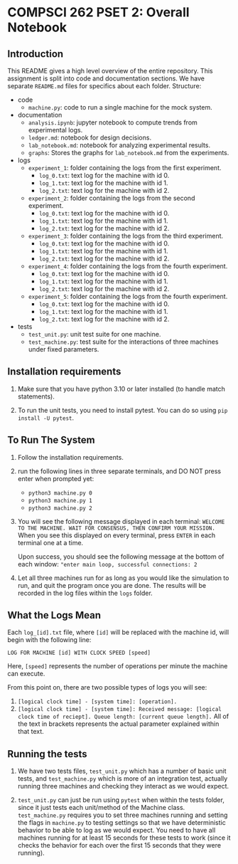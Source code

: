 # COMPSCI 262 PSET 2: Overall Notebook

## Introduction
This README gives a high level overview of the entire repository. This assignment is split into code and documentation sections. We have separate ```README.md``` files for specifics about each folder. Structure:
- code
    - ```machine.py```: code to run a single machine for the mock system.
- documentation
    - ```analysis.ipynb```: jupyter notebook to compute trends from experimental logs.
    - ```ledger.md```: notebook for design decisions.
    - ```lab_notebook.md```: notebook for analyzing experimental results.
    - ```graphs```: Stores the graphs for ```lab_notebook.md``` from the experiments.
- logs
    - ```experiment_1```: folder containing the logs from the first experiment.
        - ```log_0.txt```: text log for the machine with id 0.
        - ```log_1.txt```: text log for the machine with id 1.
        - ```log_2.txt```: text log for the machine with id 2.
    - ```experiment_2```: folder containing the logs from the second experiment.
        - ```log_0.txt```: text log for the machine with id 0.
        - ```log_1.txt```: text log for the machine with id 1.
        - ```log_2.txt```: text log for the machine with id 2.
    - ```experiment_3```: folder containing the logs from the third experiment.
        - ```log_0.txt```: text log for the machine with id 0.
        - ```log_1.txt```: text log for the machine with id 1.
        - ```log_2.txt```: text log for the machine with id 2.
    - ```experiment_4```: folder containing the logs from the fourth experiment.
        - ```log_0.txt```: text log for the machine with id 0.
        - ```log_1.txt```: text log for the machine with id 1.
        - ```log_2.txt```: text log for the machine with id 2.
    - ```experiment_5```: folder containing the logs from the fourth experiment.
        - ```log_0.txt```: text log for the machine with id 0.
        - ```log_1.txt```: text log for the machine with id 1.
        - ```log_2.txt```: text log for the machine with id 2.
- tests
    - ```test_unit.py```: unit test suite for one machine.
    - ```test_machine.py```: test suite for the interactions of three machines under fixed parameters.

## Installation requirements

1. Make sure that you have python 3.10 or later installed (to handle match statements).

2. To run the unit tests, you need to install pytest. You can do so using `pip install -U pytest`.

## To Run The System
1. Follow the installation requirements.

2. run the following lines in three separate terminals, and DO NOT press enter when prompted yet:
    - ```python3 machine.py 0```
    - ```python3 machine.py 1```
    - ```python3 machine.py 2```

3. You will see the following message displayed in each terminal:
    ```WELCOME TO THE MACHINE. WAIT FOR CONSENSUS, THEN CONFIRM YOUR MISSION.```
    When you see this displayed on every terminal, press ```ENTER``` in each terminal one at a time.

    Upon success, you should see the following message at the bottom of each window:
    ```"enter main loop, successful connections: 2```

4. Let all three machines run for as long as you would like the simulation to run, and quit the program once you are done. The results will be recorded in the log files within the ```logs``` folder.


## What the Logs Mean
Each ```log_[id].txt``` file, where ```[id]``` will be replaced with the machine id, will begin with the following line:

```LOG FOR MACHINE [id] WITH CLOCK SPEED [speed] ```

Here, ```[speed]``` represents the number of operations per minute the machine can execute.

From this point on, there are two possible types of logs you will see:
1. ```[logical clock time] - [system time]: [operation].```
2. ```[logical clock time] - [system time]: Received message: [logical clock time of reciept]. Queue length: [current queue length].```
All of the text in brackets represents the actual parameter explained within that text. 

## Running the tests

1. We have two tests files, `test_unit.py` which has a number of basic unit tests, and `test_machine.py` which is more of an integration test, actually running three machines and checking they interact as we would expect.

2. `test_unit.py` can just be run using `pytest` when within the tests folder, since it just tests each unit/method of the Machine class. `test_machine.py` requires you to set three machines running and setting the flags in `machine.py` to testing settings so that we have deterministic behavior to be able to log as we would expect. You need to have all machines running for at least 15 seconds for these tests to work (since it checks the behavior for each over the first 15 seconds that they were running).